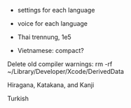 - settings for each language
- voice for each language

- Thai trennung, 1e5
- Vietnamese: compact?

Delete old compiler warnings:
rm -rf ~/Library/Developer/Xcode/DerivedData

Hiragana, Katakana, and Kanji

Turkish
